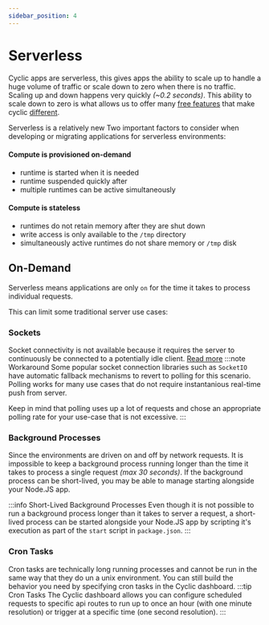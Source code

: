 ```yaml
---
sidebar_position: 4
---
```


# Serverless

Cyclic apps are serverless, this gives apps the ability to scale up to handle a huge volume of traffic or scale down to zero when there is no traffic. Scaling up and down happens very quickly *(~0.2 seconds)*. This ability to scale down to zero is what allows us to offer many [free features](https://cyclic.sh/pricing) that make cyclic [different](/).

Serverless is a relatively new Two important factors to consider when developing or migrating applications for serverless environments:

#### Compute is provisioned on-demand
- runtime is started when it is needed
- runtime suspended quickly after
- multiple runtimes can be active simultaneously

#### Compute is stateless
- runtimes do not retain memory after they are shut down
- write access is only available to the `/tmp` directory
- simultaneously active runtimes do not share memory or `/tmp` disk
  


## On-Demand 
Serverless means applications are only `on` for the time it takes to process individual requests. 
  
This can limit some traditional server use cases:
### Sockets
Socket connectivity is not available because it requires the server to continuously be connected to a potentially idle client. [Read more](/troubleshooting/websockets)
:::note  Workaround
Some popular socket connection libraries such as `SocketIO` have automatic fallback mechanisms to revert to polling for this scenario. Polling works for many use cases that do not require instantanious real-time push from server. 

Keep in mind that polling uses up a lot of requests and chose an appropriate polling rate for your use-case that is not excessive.
:::

### Background Processes
Since the environments are driven on and off by network requests. It is impossible to keep a background process running longer than the time it takes to process a single request *(max 30 seconds)*. If the background process can be short-lived, you may be able to manage starting alongside your Node.JS app. 

:::info  Short-Lived Background Processes
Even though it is not possible to run a background process longer than it takes to server a request, a short-lived process can be started alongside your Node.JS app by scripting it's execution as part of the `start` script in `package.json`.
:::

### Cron Tasks
Cron tasks are technically long running processes and cannot be run in the same way that they do un a unix environment. You can still build the behavior you need by specifying cron tasks in the Cyclic dashboard.
:::tip  Cron Tasks
The Cyclic dashboard allows you can configure scheduled requests to specific api routes to run up to once an hour (with one minute resolution) or trigger at a specific time (one second resolution).
:::
